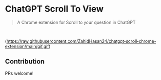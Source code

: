 # ChatGPT Scroll To View
> A Chrome extension for Scroll to your question in ChatGPT
<br/>

(https://raw.githubusercontent.com/ZahidHasan24/chatgpt-scroll-chrome-extension/main/gif.gif)

## Contribution
PRs welcome!
